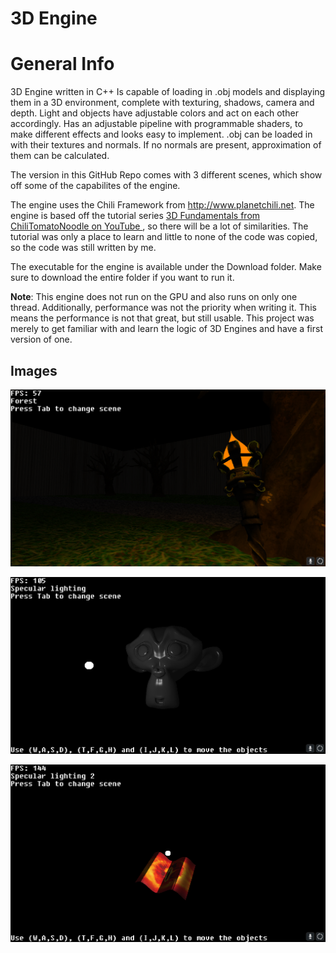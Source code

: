 # 3D Engine

# General Info

3D Engine written in C++
Is capable of loading in .obj models and displaying them in a 3D environment, complete with texturing, shadows, camera and depth.
Light and objects have adjustable colors and act on each other accordingly.
Has an adjustable pipeline with programmable shaders, to make different effects and looks easy to implement.
.obj can be loaded in with their textures and normals. If no normals are present, approximation of them can be calculated.

The version in this GitHub Repo comes with 3 different scenes, which show off some of the capabilites of the engine.

The engine uses the Chili Framework from http://www.planetchili.net. The engine is based off the tutorial series <a href="[https://github.com/Murad9288](https://youtu.be/uehGqieEbus?si=woLOXUblHZqOfrUq)" target="_blank"> 3D Fundamentals from ChiliTomatoNoodle on YouTube </a>, so there will be a lot of similarities. The tutorial was only a place to learn and little to none of the code was copied, so the code was still written by me.

The executable for the engine is available under the Download folder. Make sure to download the entire folder if you want to run it.

**Note**: This engine does not run on the GPU and also runs on only one thread. Additionally, performance was not the priority when writing it. This means the performance is not that great, but still usable. This project was merely to get familiar with and learn the logic of 3D Engines and have a first version of one.

## Images

![Forest scene](Images/Forest.png)

![Specular lighting](Images/Specular_lighting.png)

![Specular lighting 2](Images/Specular_lighting_2.png)
